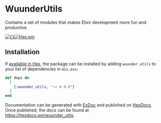 # WuunderUtils

Contains a set of modules that makes Elixir development more fun and productive.

[![CI](https://github.com/wuunder/wuunder_utils/actions/workflows/ci.yml/badge.svg)](https://github.com/wuunder/wuunder_utils/actions/workflows/ci.yml)[![Hex.pm](https://img.shields.io/hexpm/v/wuunder_utils.svg)](https://hex.pm/packages/wuunder_utils)

## Installation

If [available in Hex](https://hex.pm/docs/publish), the package can be installed
by adding `wuunder_utils` to your list of dependencies in `mix.exs`:

```elixir
def deps do
  [
    {:wuunder_utils, "~> 0.9.0"}
  ]
end
```

Documentation can be generated with [ExDoc](https://github.com/elixir-lang/ex_doc)
and published on [HexDocs](https://hexdocs.pm). Once published, the docs can
be found at <https://hexdocs.pm/wuunder_utils>.
